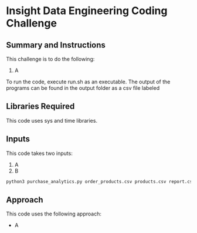 # Insight Data Engineering Coding Challenge

## Summary and Instructions

This challenge is to do the following: 

1. A

To run the code, execute run.sh as an executable.  The output of the programs can be found in the output folder as a csv file labeled

## Libraries Required

This code uses sys and time libraries.

## Inputs

This code takes two inputs:

1. A
2. B

```python
python3 purchase_analytics.py order_products.csv products.csv report.csv

```
## Approach

This code uses the following approach:

* A
